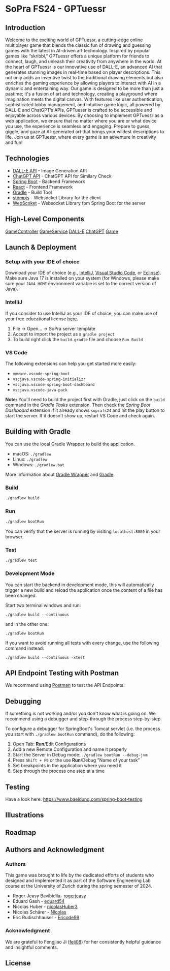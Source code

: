 # SoPra FS24 - GPTuessr

## Introduction
Welcome to the exciting world of GPTuessr, a cutting-edge online multiplayer game that blends the classic fun of drawing and guessing games with the latest in AI-driven art technology. Inspired by popular games like “skribbl,” GPTuessr offers a unique platform for friends to connect, laugh, and unleash their creativity from anywhere in the world. At the heart of GPTuessr is our innovative use of DALL-E, an advanced AI that generates stunning images in real-time based on player descriptions. This not only adds an inventive twist to the traditional drawing elements but also enriches the gaming experience by allowing players to interact with AI in a dynamic and entertaining way. Our game is designed to be more than just a pastime; it's a fusion of art and technology, creating a playground where imagination meets the digital canvas. With features like user authentication, sophisticated lobby management, and intuitive game logic, all powered by DALL-E and ChatGPT’s APIs, GPTuessr is crafted to be accessible and enjoyable across various devices. By choosing to implement GPTuessr as a web application, we ensure that no matter where you are or what device you use, the experience is seamless and engaging. Prepare to guess, giggle, and gaze at AI-generated art that brings your wildest descriptions to life. Join us at GPTuessr, where every game is an adventure in creativity and fun!

## Technologies
- [DALL-E API](https://platform.openai.com/docs/guides/images/image-generation) - Image Generation API
- [ChatGPT API](https://platform.openai.com/docs/guides/text-generation/chat-completions-api) - ChatGPT API for Similary Check
- [Spring Boot](https://spring.io/projects/spring-boot) - Backend Framework
- [React](https://reactjs.org/) - Frontend Framework
- [Gradle](https://gradle.org/) - Build Tool
- [stompjs](https://stomp-js.github.io/stomp-websocket/) - Websocket Library for the client
- [WebScoket](https://spring.io/guides/gs/messaging-stomp-websocket/) - Websocket Library fom Spring Boot for the server

## High-Level Components
[GameController](https://github.com/sopra-fs24-group-32/sopra-fs24-group-32-server/blob/main/src/main/java/ch/uzh/ifi/hase/soprafs24/controller/GameController.java)
[GameService](https://github.com/sopra-fs24-group-32/sopra-fs24-group-32-server/blob/main/src/main/java/ch/uzh/ifi/hase/soprafs24/service/GameService.java)
[DALL-E](https://github.com/sopra-fs24-group-32/sopra-fs24-group-32-server/blob/main/src/main/java/ch/uzh/ifi/hase/soprafs24/game/dallE/DallE.java)
[ChatGPT](https://github.com/sopra-fs24-group-32/sopra-fs24-group-32-server/blob/main/src/main/java/ch/uzh/ifi/hase/soprafs24/game/chatGPT/ChatGPT.java)
[Game](https://github.com/sopra-fs24-group-32/sopra-fs24-group-32-server/blob/main/src/main/java/ch/uzh/ifi/hase/soprafs24/game/Game.java)

## Launch & Deployment
### Setup with your IDE of choice
Download your IDE of choice (e.g., [IntelliJ](https://www.jetbrains.com/idea/download/), [Visual Studio Code](https://code.visualstudio.com/), or [Eclipse](http://www.eclipse.org/downloads/)). Make sure Java 17 is installed on your system (for Windows, please make sure your `JAVA_HOME` environment variable is set to the correct version of Java).

### IntelliJ
If you consider to use IntelliJ as your IDE of choice, you can make use of your free educational license [here](https://www.jetbrains.com/community/education/#students).
1. File -> Open... -> SoPra server template
2. Accept to import the project as a `gradle project`
3. To build right click the `build.gradle` file and choose `Run Build`

### VS Code
The following extensions can help you get started more easily:
-   `vmware.vscode-spring-boot`
-   `vscjava.vscode-spring-initializr`
-   `vscjava.vscode-spring-boot-dashboard`
-   `vscjava.vscode-java-pack`

**Note:** You'll need to build the project first with Gradle, just click on the `build` command in the _Gradle Tasks_ extension. Then check the _Spring Boot Dashboard_ extension if it already shows `soprafs24` and hit the play button to start the server. If it doesn't show up, restart VS Code and check again.

## Building with Gradle
You can use the local Gradle Wrapper to build the application.
-   macOS: `./gradlew`
-   Linux: `./gradlew`
-   Windows: `./gradlew.bat`

More Information about [Gradle Wrapper](https://docs.gradle.org/current/userguide/gradle_wrapper.html) and [Gradle](https://gradle.org/docs/).

### Build

```bash
./gradlew build
```

### Run

```bash
./gradlew bootRun
```

You can verify that the server is running by visiting `localhost:8080` in your browser.

### Test

```bash
./gradlew test
```

### Development Mode
You can start the backend in development mode, this will automatically trigger a new build and reload the application
once the content of a file has been changed.

Start two terminal windows and run:

`./gradlew build --continuous`

and in the other one:

`./gradlew bootRun`

If you want to avoid running all tests with every change, use the following command instead:

`./gradlew build --continuous -xtest`

## API Endpoint Testing with Postman
We recommend using [Postman](https://www.getpostman.com) to test the API Endpoints.

## Debugging
If something is not working and/or you don't know what is going on. We recommend using a debugger and step-through the process step-by-step.

To configure a debugger for SpringBoot's Tomcat servlet (i.e. the process you start with `./gradlew bootRun` command), do the following:

1. Open Tab: **Run**/Edit Configurations
2. Add a new Remote Configuration and name it properly
3. Start the Server in Debug mode: `./gradlew bootRun --debug-jvm`
4. Press `Shift + F9` or the use **Run**/Debug "Name of your task"
5. Set breakpoints in the application where you need it
6. Step through the process one step at a time

## Testing
Have a look here: https://www.baeldung.com/spring-boot-testing

## Illustrations

## Roadmap

## Authors and Acknowledgment
### Authors
This game was brought to life by the dedicated efforts of students who designed and implemented it as part of the Software Engineering Lab course at the University of Zurich during the spring semester of 2024.

- Roger Jeasy Bavibidila- [rogerjeasy](https://github.com/rogerjeasy)
- Eduard Gash - [eduard54](https://github.com/eduard54)
- Nicolas Huber - [nicolasHuber3](https://github.com/nicolasHuber3)
- Nicolas Schärer - [NlcoIas](https://github.com/NlcoIas)
- Eric Rudischhauser - [Ericode99](https://github.com/Ericode99)
### Acknowledgment
We are grateful to Fengjiao Ji ([feji08](https://github.com/feji08)) for her consistently helpful guidance and insightful comments.

## License

